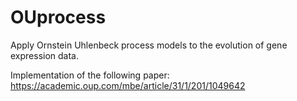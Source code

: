 # OUprocess

Apply Ornstein Uhlenbeck process models to the evolution of gene expression data.

Implementation of the following paper: https://academic.oup.com/mbe/article/31/1/201/1049642
